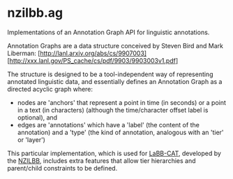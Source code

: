 # nzilbb.ag

Implementations of an Annotation Graph API for linguistic annotations.

Annotation Graphs are a data structure conceived by Steven Bird and Mark Liberman:
[http://lanl.arxiv.org/abs/cs/9907003]
[http://xxx.lanl.gov/PS_cache/cs/pdf/9903/9903003v1.pdf]

The structure is designed to be a tool-independent way of representing annotated linguistic data,
and essentially defines an Annotation Graph as a directed acyclic graph where:
 * nodes are 'anchors' that represent a point in time (in seconds) or a point in a text (in characters) (although the time/character offset label is optional), and
 * edges are 'annotations' which have a 'label' (the content of the annotation) and a 'type' (the kind of annotation, analogous with an 'tier' or 'layer')

This particular implementation, which is used for [LaBB-CAT](https://labbcat.canterbury.ac.nz), 
developed by the [NZILBB](http://www.nzilbb.canterbury.ac.nz),
includes extra features that allow tier hierarchies and parent/child constraints to be defined.

